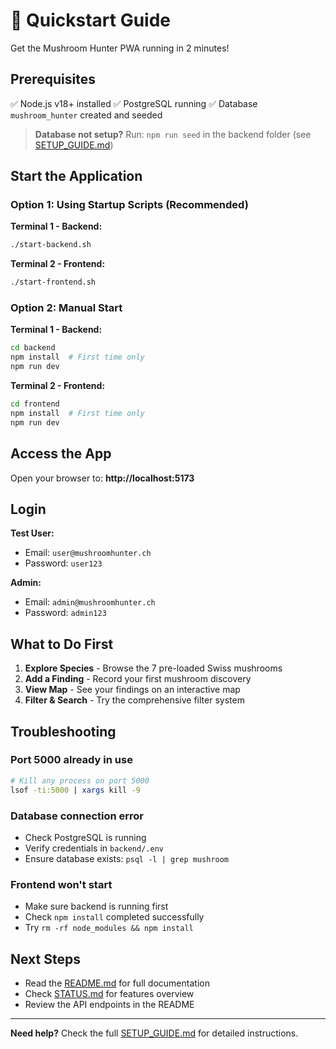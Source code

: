 # 🚀 Quickstart Guide

Get the Mushroom Hunter PWA running in 2 minutes!

## Prerequisites

✅ Node.js v18+ installed
✅ PostgreSQL running
✅ Database `mushroom_hunter` created and seeded

> **Database not setup?** Run: `npm run seed` in the backend folder (see [SETUP_GUIDE.md](SETUP_GUIDE.md))

## Start the Application

### Option 1: Using Startup Scripts (Recommended)

**Terminal 1 - Backend:**
```bash
./start-backend.sh
```

**Terminal 2 - Frontend:**
```bash
./start-frontend.sh
```

### Option 2: Manual Start

**Terminal 1 - Backend:**
```bash
cd backend
npm install  # First time only
npm run dev
```

**Terminal 2 - Frontend:**
```bash
cd frontend
npm install  # First time only
npm run dev
```

## Access the App

Open your browser to: **http://localhost:5173**

## Login

**Test User:**
- Email: `user@mushroomhunter.ch`
- Password: `user123`

**Admin:**
- Email: `admin@mushroomhunter.ch`
- Password: `admin123`

## What to Do First

1. **Explore Species** - Browse the 7 pre-loaded Swiss mushrooms
2. **Add a Finding** - Record your first mushroom discovery
3. **View Map** - See your findings on an interactive map
4. **Filter & Search** - Try the comprehensive filter system

## Troubleshooting

### Port 5000 already in use
```bash
# Kill any process on port 5000
lsof -ti:5000 | xargs kill -9
```

### Database connection error
- Check PostgreSQL is running
- Verify credentials in `backend/.env`
- Ensure database exists: `psql -l | grep mushroom`

### Frontend won't start
- Make sure backend is running first
- Check `npm install` completed successfully
- Try `rm -rf node_modules && npm install`

## Next Steps

- Read the [README.md](README.md) for full documentation
- Check [STATUS.md](STATUS.md) for features overview
- Review the API endpoints in the README

---

**Need help?** Check the full [SETUP_GUIDE.md](SETUP_GUIDE.md) for detailed instructions.
